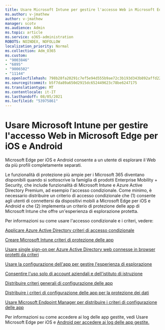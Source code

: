 ```yaml
---
title: Usare Microsoft Intune per gestire l'accesso Web in Microsoft Edge per iOS e Android
ms.author: v-jmathew
author: v-jmathew
manager: scotv
ms.audience: Admin
ms.topic: article
ms.service: o365-administration
ROBOTS: NOINDEX, NOFOLLOW
localization_priority: Normal
ms.collection: Adm_O365
ms.custom:
- "9003846"
- "6895"
- "9006502"
- "11144"
ms.openlocfilehash: 798b28fa20291c7ef5e94d555b9ae72c3b193d343b892affd22b6a23e780d523
ms.sourcegitcommit: b5f7da89a650d2915dc652449623c78be6247175
ms.translationtype: MT
ms.contentlocale: it-IT
ms.lasthandoff: 08/05/2021
ms.locfileid: "53975861"
---
```

# <a name="use-microsoft-intune-to-manage-web-access-in-microsoft-edge-for-ios-and-android"></a>Usare Microsoft Intune per gestire l'accesso Web in Microsoft Edge per iOS e Android

Microsoft Edge per iOS e Android consente a un utente di esplorare il Web da più profili completamente separati.

Le funzionalità di protezione più ampie per i Microsoft 365 diventano disponibili quando si sottoscrive la famiglia di prodotti Enterprise Mobility + Security, che include funzionalità di Microsoft Intune e Azure Active Directory Premium, ad esempio l'accesso condizionale. Come minimo, è necessario distribuire un criterio di accesso condizionale che (1) consente agli utenti di connettersi da dispositivi mobili a Microsoft Edge per iOS e Android e che (2) implementa un criterio di protezione delle app di Microsoft Intune che offre un'esperienza di esplorazione protetta.

Per informazioni su come usare l'accesso condizionale e i criteri, vedere:

[Applicare Azure Active Directory criteri di accesso condizionale](https://go.microsoft.com/fwlink/?linkid=2132481)

[Creare Microsoft Intune criteri di protezione delle app](https://go.microsoft.com/fwlink/?linkid=2132651)

[Usare single sign-on per Azure Active Directory web connesse in browser protetti da criteri](https://go.microsoft.com/fwlink/?linkid=2132482)

[Usare la configurazione dell'app per gestire l'esperienza di esplorazione](https://go.microsoft.com/fwlink/?linkid=2132483)

[Consentire l'uso solo di account aziendali e dell'istituto di istruzione](https://go.microsoft.com/fwlink/?linkid=2132652)

[Distribuire criteri generali di configurazione delle app](https://go.microsoft.com/fwlink/?linkid=2132653)

[Distribuire i criteri di configurazione delle app per la protezione dei dati](https://go.microsoft.com/fwlink/?linkid=2132654)

[Usare Microsoft Endpoint Manager per distribuire i criteri di configurazione delle app](https://go.microsoft.com/fwlink/?linkid=2132707)

Per informazioni su come accedere ai log delle app gestite, vedi Usare Microsoft Edge per iOS e [Android per accedere ai log delle app gestite.](https://go.microsoft.com/fwlink/?linkid=2132578)
